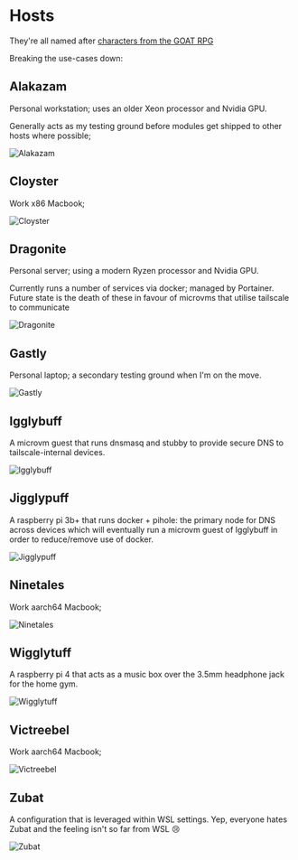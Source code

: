 # Hosts

They're all named after [characters from the GOAT RPG](https://www.youtube.com/watch?v=xFU2HL-PQNo)

Breaking the use-cases down:

## Alakazam
Personal workstation; uses an older Xeon processor and Nvidia GPU.

Generally acts as my testing ground before modules get shipped to other hosts where possible; 

![Alakazam](https://archives.bulbagarden.net/media/upload/5/50/Spr_2c_065.png?raw=true)

## Cloyster
Work x86 Macbook; 

![Cloyster](https://archives.bulbagarden.net/media/upload/c/c0/Spr_2c_091.png?raw=true)

## Dragonite
Personal server; using a modern Ryzen processor and Nvidia GPU.

Currently runs a number of services via docker; managed by Portainer. Future state is the death of these in favour of microvms that utilise tailscale to communicate

![Dragonite](https://archives.bulbagarden.net/media/upload/b/ba/Spr_2c_149.png?raw=true)

## Gastly
Personal laptop; a secondary testing ground when I'm on the move.

![Gastly](https://archives.bulbagarden.net/media/upload/5/59/Spr_2c_092.png?raw=true)

## Igglybuff
A microvm guest that runs dnsmasq and stubby to provide secure DNS to tailscale-internal devices.

![Igglybuff](https://archives.bulbagarden.net/media/upload/e/e7/Spr_2c_174.png?raw=true)

## Jigglypuff
A raspberry pi 3b+ that runs docker + pihole: the primary node for DNS across devices which will eventually run a microvm guest of Igglybuff in order to reduce/remove use of docker.

![Jigglypuff](https://archives.bulbagarden.net/media/upload/f/fc/Spr_2c_039.png?raw=true)

## Ninetales
Work aarch64 Macbook; 

![Ninetales](https://archives.bulbagarden.net/media/upload/3/32/Spr_2c_038.png?raw=true)

## Wigglytuff
A raspberry pi 4 that acts as a music box over the 3.5mm headphone jack for the home gym.

![Wigglytuff](https://archives.bulbagarden.net/media/upload/5/5a/Spr_2c_040.png?raw=true)

## Victreebel
Work aarch64 Macbook; 

![Victreebel](https://archives.bulbagarden.net/media/upload/5/55/Spr_5b_071.png?raw=true)

## Zubat
A configuration that is leveraged within WSL settings. Yep, everyone hates Zubat and the feeling
isn't so far from WSL :cry:

![Zubat](https://archives.bulbagarden.net/media/upload/f/f6/Spr_5b_041_f.png?raw=true)